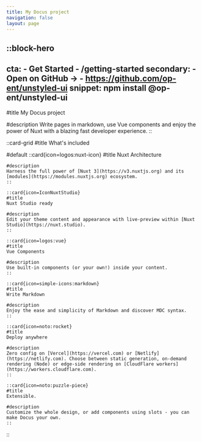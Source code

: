 ```yaml
---
title: My Docus project
navigation: false
layout: page
---
```


::block-hero
---
cta:
    -   Get Started
    -   /getting-started
secondary:
    -   Open on GitHub →
    -   https://github.com/op-ent/unstyled-ui
snippet: npm install @op-ent/unstyled-ui
---

#title
My Docus project

#description
Write pages in markdown, use Vue components and enjoy the power of Nuxt with a blazing fast developer experience.
::

::card-grid
#title
What's included

#default
    ::card{icon=logos:nuxt-icon}
    #title
    Nuxt Architecture
    
    #description
    Harness the full power of [Nuxt 3](https://v3.nuxtjs.org) and its [modules](https://modules.nuxtjs.org) ecosystem.
    ::

    ::card{icon=IconNuxtStudio}
    #title
    Nuxt Studio ready
    
    #description
    Edit your theme content and appearance with live-preview within [Nuxt Studio](https://nuxt.studio).
    ::

    ::card{icon=logos:vue}
    #title
    Vue Components
    
    #description
    Use built-in components (or your own!) inside your content.
    ::

    ::card{icon=simple-icons:markdown}
    #title
    Write Markdown
    
    #description
    Enjoy the ease and simplicity of Markdown and discover MDC syntax.
    ::

    ::card{icon=noto:rocket}
    #title
    Deploy anywhere
    
    #description
    Zero config on [Vercel](https://vercel.com) or [Netlify](https://netlify.com). Choose between static generation, on-demand rendering (Node) or edge-side rendering on [CloudFlare workers](https://workers.cloudflare.com).
    ::

    ::card{icon=noto:puzzle-piece}
    #title
    Extensible.
    
    #description
    Customize the whole design, or add components using slots - you can make Docus your own.
    ::
::
